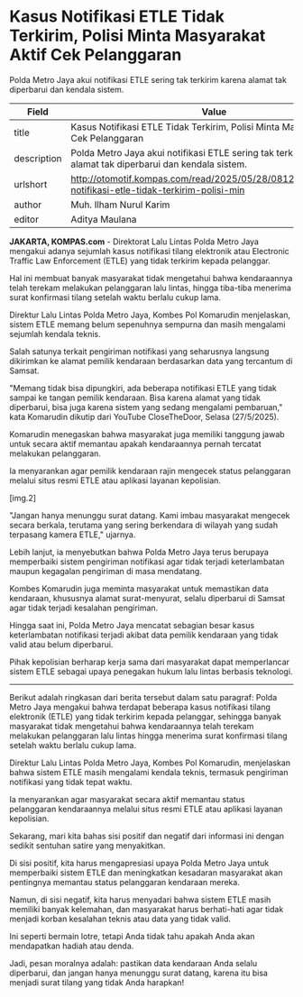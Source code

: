 # Kasus Notifikasi ETLE Tidak Terkirim, Polisi Minta Masyarakat Aktif Cek Pelanggaran

Polda Metro Jaya akui notifikasi ETLE sering tak terkirim karena alamat tak diperbarui dan kendala sistem.

| Field       | Value                                                       |
|-------------|-------------------------------------------------------------|
| title       | Kasus Notifikasi ETLE Tidak Terkirim, Polisi Minta Masyarakat Aktif Cek Pelanggaran |
| description | Polda Metro Jaya akui notifikasi ETLE sering tak terkirim karena alamat tak diperbarui dan kendala sistem. |
| urlshort    | http://otomotif.kompas.com/read/2025/05/28/081200715/kasus-notifikasi-etle-tidak-terkirim-polisi-min |
| author      | Muh. Ilham Nurul Karim |
| editor      | Aditya Maulana |

**JAKARTA, KOMPAS.com** - Direktorat Lalu Lintas Polda Metro Jaya mengakui adanya sejumlah kasus notifikasi tilang elektronik atau Electronic Traffic Law Enforcement (ETLE) yang tidak terkirim kepada pelanggar.

Hal ini membuat banyak masyarakat tidak mengetahui bahwa kendaraannya telah terekam melakukan pelanggaran lalu lintas, hingga tiba-tiba menerima surat konfirmasi tilang setelah waktu berlalu cukup lama.

Direktur Lalu Lintas Polda Metro Jaya, Kombes Pol Komarudin menjelaskan, sistem ETLE memang belum sepenuhnya sempurna dan masih mengalami sejumlah kendala teknis.

Salah satunya terkait pengiriman notifikasi yang seharusnya langsung dikirimkan ke alamat pemilik kendaraan berdasarkan data yang tercantum di Samsat.

\"Memang tidak bisa dipungkiri, ada beberapa notifikasi ETLE yang tidak sampai ke tangan pemilik kendaraan. Bisa karena alamat yang tidak diperbarui, bisa juga karena sistem yang sedang mengalami pembaruan,\" kata Komarudin dikutip dari YouTube CloseTheDoor, Selasa (27/5/2025).

Komarudin menegaskan bahwa masyarakat juga memiliki tanggung jawab untuk secara aktif memantau apakah kendaraannya pernah tercatat melakukan pelanggaran.

Ia menyarankan agar pemilik kendaraan rajin mengecek status pelanggaran melalui situs resmi ETLE atau aplikasi layanan kepolisian.

\[img.2\]

\"Jangan hanya menunggu surat datang. Kami imbau masyarakat mengecek secara berkala, terutama yang sering berkendara di wilayah yang sudah terpasang kamera ETLE,\" ujarnya.

Lebih lanjut, ia menyebutkan bahwa Polda Metro Jaya terus berupaya memperbaiki sistem pengiriman notifikasi agar tidak terjadi keterlambatan maupun kegagalan pengiriman di masa mendatang.

Kombes Komarudin juga meminta masyarakat untuk memastikan data kendaraan, khususnya alamat surat-menyurat, selalu diperbarui di Samsat agar tidak terjadi kesalahan pengiriman.

Hingga saat ini, Polda Metro Jaya mencatat sebagian besar kasus keterlambatan notifikasi terjadi akibat data pemilik kendaraan yang tidak valid atau belum diperbarui.

Pihak kepolisian berharap kerja sama dari masyarakat dapat memperlancar sistem ETLE sebagai upaya penegakan hukum lalu lintas berbasis teknologi.

---
Berikut adalah ringkasan dari berita tersebut dalam satu paragraf: Polda Metro Jaya mengakui bahwa terdapat beberapa kasus notifikasi tilang elektronik (ETLE) yang tidak terkirim kepada pelanggar, sehingga banyak masyarakat tidak mengetahui bahwa kendaraannya telah terekam melakukan pelanggaran lalu lintas hingga menerima surat konfirmasi tilang setelah waktu berlalu cukup lama.

 Direktur Lalu Lintas Polda Metro Jaya, Kombes Pol Komarudin, menjelaskan bahwa sistem ETLE masih mengalami kendala teknis, termasuk pengiriman notifikasi yang tidak tepat waktu.

 Ia menyarankan agar masyarakat secara aktif memantau status pelanggaran kendaraannya melalui situs resmi ETLE atau aplikasi layanan kepolisian.



Sekarang, mari kita bahas sisi positif dan negatif dari informasi ini dengan sedikit sentuhan satire yang menyakitkan.

 Di sisi positif, kita harus mengapresiasi upaya Polda Metro Jaya untuk memperbaiki sistem ETLE dan meningkatkan kesadaran masyarakat akan pentingnya memantau status pelanggaran kendaraan mereka.

 Namun, di sisi negatif, kita harus menyadari bahwa sistem ETLE masih memiliki banyak kelemahan, dan masyarakat harus berhati-hati agar tidak menjadi korban kesalahan teknis atau data yang tidak valid.

 Ini seperti bermain lotre, tetapi Anda tidak tahu apakah Anda akan mendapatkan hadiah atau denda.

 Jadi, pesan moralnya adalah: pastikan data kendaraan Anda selalu diperbarui, dan jangan hanya menunggu surat datang, karena itu bisa menjadi surat tilang yang tidak Anda harapkan!
